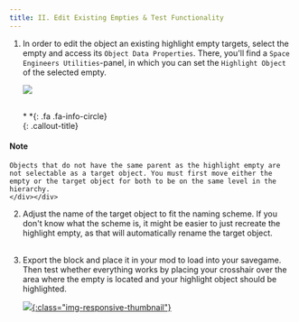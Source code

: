 ```yaml
---
title: II. Edit Existing Empties & Test Functionality
---
```

1. In order to edit the object an existing highlight empty targets, select the empty and access its `Object Data Properties`. There, you'll find a `Space Engineers Utilities`-panel, in which you can set the `Highlight Object` of the selected empty. 

    ![](/modding-reference/assets/images/tutorials/seut/interaction-highlight_properties.png)
<br><br/>

    <div class="callout-block callout-info"><div class="icon-holder">*&nbsp;*{: .fa .fa-info-circle}
    </div><div class="content">
    {: .callout-title}
#### Note
    Objects that do not have the same parent as the highlight empty are not selectable as a target object. You must first move either the empty or the target object for both to be on the same level in the hierarchy.
    </div></div>

2. Adjust the name of the target object to fit the naming scheme. If you don't know what the scheme is, it might be easier to just recreate the highlight empty, as that will automatically rename the target object.
<br><br/>

3. Export the block and place it in your mod to load into your savegame. Then test whether everything works by placing your crosshair over the area where the empty is located and your highlight object should be highlighted.

    [![](/modding-reference/assets/images/tutorials/seut/interaction-highlight_goal.png){:class="img-responsive-thumbnail"}](/modding-reference/assets/images/tutorials/seut/interaction-highlight_goal.png)